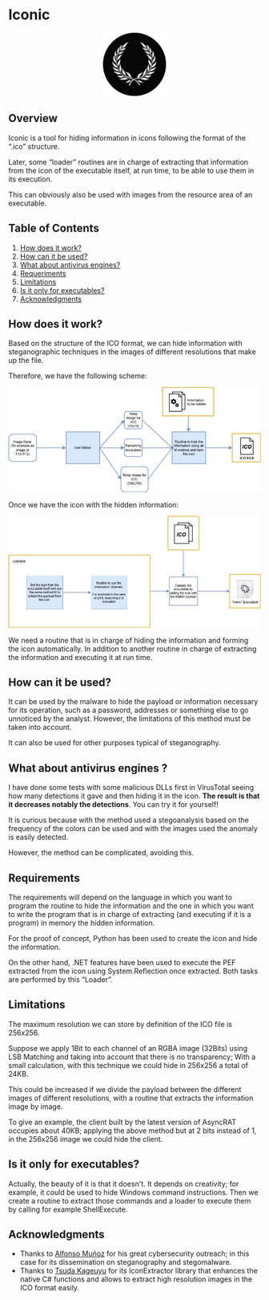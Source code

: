 # Iconic

<div align="center">
  <img src="docs/img/iconic-logo.png" width="25%">
</div>

## Overview

Iconic is a tool for hiding information in icons following the format of the “.ico” structure.

Later, some “loader” routines are in charge of extracting that information from the icon of the executable itself, at run time,  to be able to use them in its execution.

This can obviously also be used with images from the resource area of an executable.

## Table of Contents

1. [How does it work?](#how-does-it-work)
2. [How can it be used?](#how-can-it-be-used)
3. [What about antivirus engines?](#what-about-antivirus-engines)
4. [Requeriments](#requirements)
5. [Limitations](#limitations)
6. [Is it only for executables?](#is-it-only-for-executables)
7. [Acknowledgments](#acknowledgments)

## How does it work?

Based on the structure of the ICO format, we can hide information with steganographic techniques in the images of different resolutions that make up the file. 

Therefore, we have the following scheme:

![](docs/img/ico-proc-schema.png)

Once we have the icon with the hidden information:

![](docs/img/icon-proc-loader-schema.png)

We need a routine that is in charge of hiding the information and forming the icon automatically. In addition to another routine in charge of extracting the information and executing it at run time.

## How can it be used?

It can be used by the malware to hide the payload or information necessary for its operation, such as a password, addresses or something else to go unnoticed by the analyst. However, the limitations of this method must be taken into account.

It can also be used for other purposes typical of steganography.

## What about antivirus engines ?

I have done some tests with some malicious DLLs first in VirusTotal seeing how many detections it gave and then hiding it in the icon. **The result is that it decreases notably the detections**. You can try it for yourself!

It is curious because with the method used a stegoanalysis based on the frequency of the colors can be used and with the images used the anomaly is easily detected. 

However, the method can be complicated, avoiding this.

## Requirements

The requirements will depend on the language in which you want to program the routine to hide the information and the one in which you want to write the program that is in charge of extracting (and executing if it is a program) in memory the hidden information.

For the proof of concept, Python has been used to create the icon and hide the information. 

On the other hand, .NET features have been used to execute the PEF extracted from the icon using System.Reflection once extracted. Both tasks are performed by this “Loader”.

## Limitations

The maximum resolution we can store by definition of the ICO file is 256x256.

Suppose we apply 1Bit to each channel of an RGBA image (32Bits) using LSB Matching and taking into account that there is no transparency; With a small calculation, with this technique we could hide in 256x256 a total of 24KB. 

This could be increased if we divide the payload between the different images of different resolutions, with a routine that extracts the information image by image.

To give an example, the client built by the latest version of AsyncRAT occupies about 40KB; applying the above method but at 2 bits instead of 1, in the 256x256 image we could hide the client.

## Is it only for executables?

Actually, the beauty of it is that it doesn't. It depends on creativity; for example, it could be used to hide Windows command instructions. Then we create a routine to extract those commands and a loader to execute them by calling for example ShellExecute.

## Acknowledgments

+ Thanks to [Alfonso Muñoz](https://github.com/mindcrypt) for his great cybersecurity outreach; in this case for its dissemination on steganography and stegomalware.
+ Thanks to [Tsuda Kageuyu](https://github.com/TsudaKageyu/IconExtractor?tab=License-1-ov-file#readme) for its IconExtractor library that enhances the native C# functions and allows to extract high resolution images in the ICO format easily.